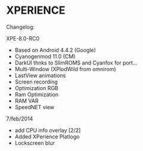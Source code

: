 XPERIENCE 
=========

Changelog:


XPE-8.0-RC0
* Based on Android 4.4.2 (Google)
* Cyanogenmod 11.0 (CM)
* DarkUI thnks to SlimROMS and Cyanfox for port...
* Multi-Window (XPlodWild from omnirom)
* LastView animations
* Screen recording
* Optimization RGB 
* Ram Optimization
* RAM VAR
* SpeedNET view

7/feb/2014
* add CPU info overlay [2/2]
* Added XPerience Platlogo
* Lockscreen blur

